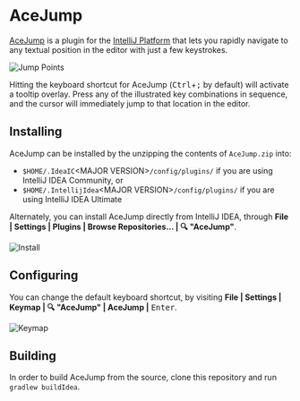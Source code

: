 # AceJump

[AceJump](https://plugins.jetbrains.com/plugin/7086) is a plugin for the [IntelliJ Platform](https://github.com/JetBrains/intellij-community/) that lets you rapidly navigate to any textual position in the editor with just a few keystrokes.

![Jump Points](https://cloud.githubusercontent.com/assets/175716/11760345/6029c136-a065-11e5-83fd-5ba09b6a97f8.png)

Hitting the keyboard shortcut for AceJump (<kbd>Ctrl</kbd>+<kbd>;</kbd> by default) will activate a tooltip overlay. Press any of the illustrated key combinations in sequence, and the cursor will immediately jump to that location in the editor.

## Installing

AceJump can be installed by the unzipping the contents of `AceJump.zip` into:

- `$HOME/.IdeaIC`&lt;MAJOR VERSION&gt;`/config/plugins/` if you are using IntelliJ IDEA Community, or
- `$HOME/.IntellijIdea`&lt;MAJOR VERSION&gt;`/config/plugins/` if you are using IntelliJ IDEA Ultimate

Alternately, you can install AceJump directly from IntelliJ IDEA, through **File \| Settings \| Plugins \| Browse Repositories... \| 🔍 "AceJump"**.

![Install](https://cloud.githubusercontent.com/assets/175716/11760310/cb4657e6-a064-11e5-8e07-837c2c0c40eb.png)

## Configuring

You can change the default keyboard shortcut, by visiting **File \| Settings \| Keymap \| 🔍 "AceJump" \| AceJump \|** <kbd>Enter</kbd>.

![Keymap](https://cloud.githubusercontent.com/assets/175716/11760350/911aed4c-a065-11e5-8f17-49bc97ad1dad.png)

## Building

In order to build AceJump from the source, clone this repository and run `gradlew buildIdea`.
